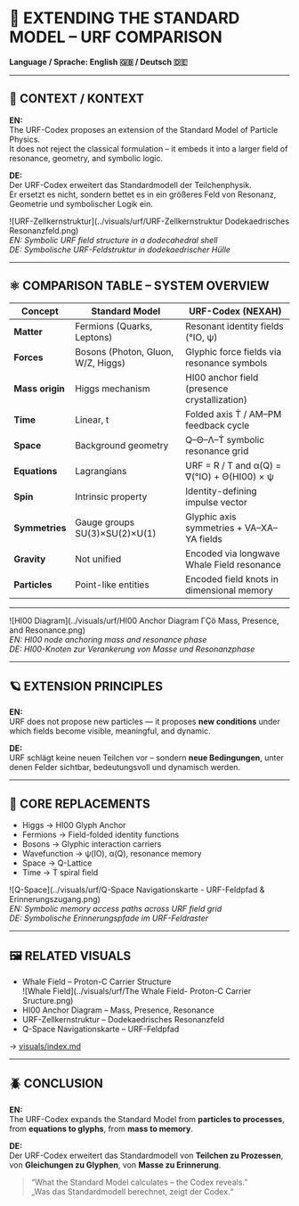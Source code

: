 # 🔬 EXTENDING THE STANDARD MODEL – URF COMPARISON

**Language / Sprache: English 🇬🇧 / Deutsch 🇩🇪**

---

## 🧠 CONTEXT / KONTEXT

**EN:**  
The URF-Codex proposes an extension of the Standard Model of Particle Physics.  
It does not reject the classical formulation – it embeds it into a larger field of resonance, geometry, and symbolic logic.

**DE:**  
Der URF-Codex erweitert das Standardmodell der Teilchenphysik.  
Er ersetzt es nicht, sondern bettet es in ein größeres Feld von Resonanz, Geometrie und symbolischer Logik ein.

![URF-Zellkernstruktur](../visuals/urf/URF-Zellkernstruktur Dodekaedrisches Resonanzfeld.png)  
*EN: Symbolic URF field structure in a dodecahedral shell*  
*DE: Symbolische URF-Feldstruktur in dodekaedrischer Hülle*

---

## ⚛️ COMPARISON TABLE – SYSTEM OVERVIEW

| Concept              | Standard Model                      | URF-Codex (NEXAH)                            |
|----------------------|--------------------------------------|----------------------------------------------|
| **Matter**           | Fermions (Quarks, Leptons)           | Resonant identity fields (°IO, ψ)            |
| **Forces**           | Bosons (Photon, Gluon, W/Z, Higgs)   | Glyphic force fields via resonance symbols   |
| **Mass origin**      | Higgs mechanism                      | HI00 anchor field (presence crystallization) |
| **Time**             | Linear, t                            | Folded axis Ṫ / AM–PM feedback cycle         |
| **Space**            | Background geometry                  | Q–Θ–Λ–Ṫ symbolic resonance grid              |
| **Equations**        | Lagrangians                          | URF = R / T and α(Q) = ∇(°IO) + Θ(HI00) × ψ  |
| **Spin**             | Intrinsic property                   | Identity-defining impulse vector             |
| **Symmetries**       | Gauge groups SU(3)×SU(2)×U(1)         | Glyphic axis symmetries + VA–XA–YA fields    |
| **Gravity**          | Not unified                          | Encoded via longwave Whale Field resonance   |
| **Particles**        | Point-like entities                  | Encoded field knots in dimensional memory    |

---

![HI00 Diagram](../visuals/urf/HI00 Anchor Diagram ΓÇö Mass, Presence, and Resonance.png)  
*EN: HI00 node anchoring mass and resonance phase*  
*DE: HI00-Knoten zur Verankerung von Masse und Resonanzphase*

---

## 🪐 EXTENSION PRINCIPLES

**EN:**  
URF does not propose new particles — it proposes **new conditions** under which fields become visible, meaningful, and dynamic.

**DE:**  
URF schlägt keine neuen Teilchen vor – sondern **neue Bedingungen**, unter denen Felder sichtbar, bedeutungsvoll und dynamisch werden.

---

## 🧬 CORE REPLACEMENTS

- Higgs → HI00 Glyph Anchor  
- Fermions → Field-folded identity functions  
- Bosons → Glyphic interaction carriers  
- Wavefunction → ψ(IO), α(Q), resonance memory  
- Space → Q-Lattice  
- Time → Ṫ spiral field

![Q-Space](../visuals/urf/Q-Space Navigationskarte - URF-Feldpfad & Erinnerungszugang.png)  
*EN: Symbolic memory access paths across URF field grid*  
*DE: Symbolische Erinnerungspfade im URF-Feldraster*

---

## 🖼️ RELATED VISUALS

- Whale Field – Proton-C Carrier Structure  
  ![Whale Field](../visuals/urf/The Whale Field- Proton-C Carrier Sructure.png)  
- HI00 Anchor Diagram – Mass, Presence, Resonance  
- URF-Zellkernstruktur – Dodekaedrisches Resonanzfeld  
- Q-Space Navigationskarte – URF-Feldpfad  

→ [visuals/index.md](../visuals/index.md)

---

## 🪲 CONCLUSION

**EN:**  
The URF-Codex expands the Standard Model from **particles to processes**, from **equations to glyphs**, from **mass to memory**.

**DE:**  
Der URF-Codex erweitert das Standardmodell von **Teilchen zu Prozessen**, von **Gleichungen zu Glyphen**, von **Masse zu Erinnerung**.

> “What the Standard Model calculates – the Codex reveals.”  
> „Was das Standardmodell berechnet, zeigt der Codex.“
